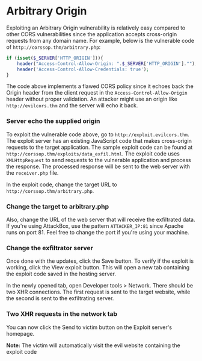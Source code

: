 # Arbitrary Origin

Exploiting an Arbitrary Origin vulnerability is relatively easy compared to other CORS vulnerabilities since the application accepts cross-origin requests from any domain name. For example, below is the vulnerable code of `http://corssop.thm/arbitrary.php`:

```php
if (isset($_SERVER['HTTP_ORIGIN'])){
    header("Access-Control-Allow-Origin: ".$_SERVER['HTTP_ORIGIN']."");
    header('Access-Control-Allow-Credentials: true');
}
```

The code above implements a flawed CORS policy since it echoes back the Origin header from the client request in the `Access-Control-Allow-Origin` header without proper validation. An attacker might use an origin like `http://evilcors.thm` and the server will echo it back.

### Server echo the supplied origin

To exploit the vulnerable code above, go to `http://exploit.evilcors.thm`. The exploit server has an existing JavaScript code that makes cross-origin requests to the target application. The sample exploit code can be found at `http://corssop.thm/exploits/data_exfil.html`. The exploit code uses `XMLHttpRequest` to send requests to the vulnerable application and process the response. The processed response will be sent to the web server with the `receiver.php` file.

In the exploit code, change the target URL to `http://corssop.thm/arbitrary.php`.

### Change the target to arbitrary.php

Also, change the URL of the web server that will receive the exfiltrated data. If you're using AttackBox, use the pattern `ATTACKER_IP:81` since Apache runs on port 81. Feel free to change the port if you're using your machine.

### Change the exfiltrator server

Once done with the updates, click the Save button. To verify if the exploit is working, click the View exploit button. This will open a new tab containing the exploit code saved in the hosting server.

In the newly opened tab, open Developer tools > Network. There should be two XHR connections. The first request is sent to the target website, while the second is sent to the exfiltrating server.

### Two XHR requests in the network tab

You can now click the Send to victim button on the Exploit server's homepage.

**Note:** The victim will automatically visit the evil website containing the exploit code
